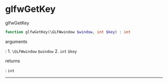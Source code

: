 # glfwGetKey
glfwGetKey

```php
function glfwGetKey(\GLFWwindow $window, int $key) : int
```

arguments

:    1. `\GLFWwindow` `$window` 
    2. `int` `$key` 

returns

:    `int` 

---
     